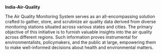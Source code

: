 **India-Air-Quality**

The Air Quality Monitoring System serves as an all-encompassing solution crafted to gather, store, and scrutinize air quality data derived from diverse monitoring stations situated across various states and cities. The primary objective of this initiative is to furnish valuable insights into the air quality across different regions. Such information proves instrumental for environmentalists, policymakers, and the public at large, empowering them to make well-informed decisions about health and environmental matters.
